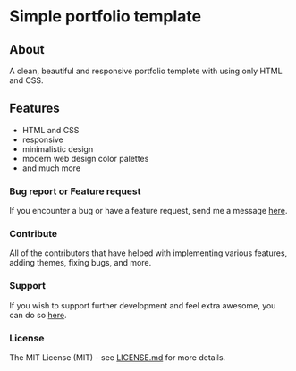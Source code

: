 # Simple portfolio template

## About

A clean, beautiful and responsive portfolio templete with using only HTML and CSS.

## Features

-   HTML and CSS
-   responsive
-   minimalistic design
-   modern web design color palettes
-   and much more

### Bug report or Feature request

If you encounter a bug or have a feature request, send me a message [here](mailto:paolo6@gmail.com).

### Contribute

All of the contributors that have helped with implementing various features, adding themes, fixing bugs, and more.

### Support

If you wish to support further development and feel extra awesome, you can do so [here](https://paypal.me/giovanniiapaolo).

### License

The MIT License (MIT) - see [LICENSE.md](https://github.com/giovanniiapaolo/html_css_project/blob/master/LICENSE) for more details.
